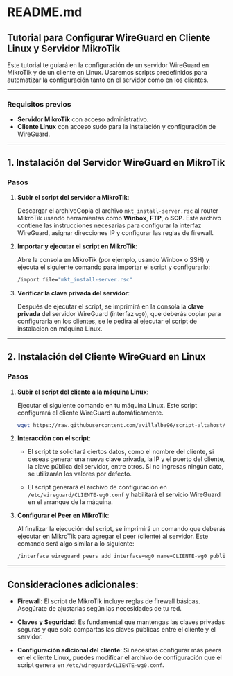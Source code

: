 # README.md

## Tutorial para Configurar WireGuard en Cliente Linux y Servidor MikroTik

Este tutorial te guiará en la configuración de un servidor WireGuard en MikroTik y de un cliente en Linux. Usaremos scripts predefinidos para automatizar la configuración tanto en el servidor como en los clientes.

---

### **Requisitos previos**

- **Servidor MikroTik** con acceso administrativo.
- **Cliente Linux** con acceso sudo para la instalación y configuración de WireGuard.

---

## 1. **Instalación del Servidor WireGuard en MikroTik**

### Pasos

1. **Subir el script del servidor a MikroTik**:

   Descargar el archivoCopia el archivo `mkt_install-server.rsc` al router MikroTik usando herramientas como **Winbox**, **FTP**, o **SCP**. Este archivo contiene las instrucciones necesarias para configurar la interfaz WireGuard, asignar direcciones IP y configurar las reglas de firewall.

2. **Importar y ejecutar el script en MikroTik**:

   Abre la consola en MikroTik (por ejemplo, usando Winbox o SSH) y ejecuta el siguiente comando para importar el script y configurarlo:

   ```bash
   /import file="mkt_install-server.rsc"
   ```

3. **Verificar la clave privada del servidor**:

   Después de ejecutar el script, se imprimirá en la consola la **clave privada** del servidor WireGuard (interfaz `wg0`), que deberás copiar para configurarla en los clientes, se le pedira al ejecutar el script de instalacion en máquina Linux.

---

## 2. **Instalación del Cliente WireGuard en Linux**

### Pasos

1. **Subir el script del cliente a la máquina Linux**:

   Ejecutar el siguiente comando en tu máquina Linux. Este script configurará el cliente WireGuard automáticamente.

   ```bash
   wget https://raw.githubusercontent.com/avillalba96/script-altahost/main/install/systemd/pvebanner-service_example -O /usr/bin/pvebanner && chmod +x /usr/bin/pvebanner && systemctl restart pvebanner.service
   ```

2. **Interacción con el script**:

   - El script te solicitará ciertos datos, como el nombre del cliente, si deseas generar una nueva clave privada, la IP y el puerto del cliente, la clave pública del servidor, entre otros. Si no ingresas ningún dato, se utilizarán los valores por defecto.

   - El script generará el archivo de configuración en `/etc/wireguard/CLIENTE-wg0.conf` y habilitará el servicio WireGuard en el arranque de la máquina.

3. **Configurar el Peer en MikroTik**:

   Al finalizar la ejecución del script, se imprimirá un comando que deberás ejecutar en MikroTik para agregar el peer (cliente) al servidor. Este comando será algo similar a lo siguiente:

   ```bash
   /interface wireguard peers add interface=wg0 name=CLIENTE-wg0 public-key=<CLIENTE_PUBLIC_KEY> allowed-address=<CLIENTE_IP>/32 persistent-keepalive=25
   ```

---

## **Consideraciones adicionales:**

- **Firewall**: El script de MikroTik incluye reglas de firewall básicas. Asegúrate de ajustarlas según las necesidades de tu red.
  
- **Claves y Seguridad**: Es fundamental que mantengas las claves privadas seguras y que solo compartas las claves públicas entre el cliente y el servidor.

- **Configuración adicional del cliente**: Si necesitas configurar más peers en el cliente Linux, puedes modificar el archivo de configuración que el script genera en `/etc/wireguard/CLIENTE-wg0.conf`.
